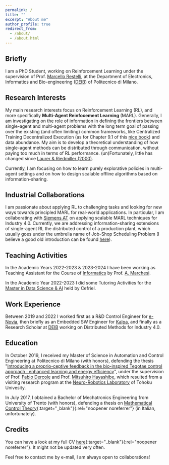 ```yaml
---
permalink: /
title: ""
excerpt: "About me"
author_profile: true
redirect_from: 
  - /about/
  - /about.html
---
```


Briefly
---
I am a PhD Student, working on Reinforcement Learning under the supervision of Prof. [Marcello Restelli](http://home.deib.polimi.it/restelli/MyWebSite/index.shtml), at the Department of Electronics, Informatics and Bio-engineering
([DEIB](https://www.deib.polimi.it/)) of Politecnico di Milano.


Research Interests
---
My main research interests focus on Reinforcement Learning (RL), and more specifically <b>Multi-Agent Reinfocement Learning</b> (MARL). Generally, I am investigating on the role of information in defining the frontiers between single-agent and multi-agent problems with the long term goal of passing over the existing (and often limiting) common frameworks, like Centralized Training Decentralized Execution (as for Chapter 9.1 of this [nice book](https://www.marl-book.com/download/marl-book.pdf)) and data abundance. My aim is to develop a theoretical understanding of how single-agent methods can be distributed through communication, without paying too much in terms of RL performance. (un)Fortunately, little has changed since [Laurer & Riedmiller (2000)](https://dl.acm.org/doi/10.5555/645529.658113). 

Currently, I am focusing on how to learn purely explorative policies in multi-agent settings and on how to design scalable offline algorithms based on information-sharing.

Industrial Collaborations
---
I am passionate about applying RL to challenging tasks and looking for new ways towards principled MARL for real-world applications. In particular, I am collaborating with [Siemens AT](https://new.siemens.com/at/de.html) on applying scalable MARL techniques for Industry 4.0. Currently, we are addressing information-sharing extensions of single-agent RL the distributed control of a production plant, which usually goes under the umbrella name of Job-Shop Scheduling Problem (I believe a good old introduction can be found [here](https://d-nb.info/996018298/34)).

Teaching Activities
---
In the Academic Years 2022-2023 & 2023-2024 I have been working as Teaching Assistant for the Course of [Informatics](https://www4.ceda.polimi.it/manifesti/manifesti/controller/ManifestoPublic.do?EVN_DETTAGLIO_RIGA_MANIFESTO=EVENTO&c_insegn=081369&aa=2022&k_cf=225&k_corso_la=352&ac_ins=0&k_indir=ENN&lang=EN&tipoCorso=ALL_TIPO_CORSO&semestre=1&idItemOfferta=159766&idRiga=283265&codDescr=081369) by Prof. [A. Marchesi](https://albymarke.github.io/). 

In the Academic Year 2022-2023 I did some Tutoring Activities for the [Master in Data Science & AI](https://masterdatascienceai.cefriel.it/) held by Cefriel.

Work Experience
---
Between 2019 and 2022 I worked first as a R&D Control Engineer for [e-Novia](https://e-novia.it/), then briefly as an Embedded SW Engineer for [Kalpa](https://www.kalpa.it/), and finally as a Research Scholar at [DEIB](https://www.deib.polimi.it/) working on Distributed Methods for Industry 4.0.

Education
---

In October 2019, I received my Master of Science in Automation and Control Engineering at Politecnico di Milano (with honors), defending the thesis "[Introducing a proprio-ceptive feedback in the bio-inspired Tegotae control approach : enhanced learning and energy efficiency](https://www.politesi.polimi.it/handle/10589/149946)", under the supervision of Prof. [Fabio Dercole](https://dercole.faculty.polimi.it/index.html) and Prof. [Mitsuhiro Hayashibe](https://scholar.google.com/citations?user=2VmKkUkAAAAJ&hl=en), which resulted from a visiting research program at the [Neuro-Robotics Laboratory](http://neuro.mech.tohoku.ac.jp/) of Tohoku Univesity.

In July 2017, I obtained a Bachelor of Mechatronics Engineering from University of Trento (with honors), defending a thesis on [Mathematical Control Theory](/files/tesi-triennale.pdf){:target="_blank"}{:rel="noopener noreferrer"} (in Italian, unfortunately).


Credits
---
You can have a look at my full CV [here](/files/CV.pdf){:target="_blank"}{:rel="noopener noreferrer"}. It might not be updated very often.

Feel free to contact me by e-mail, I am always open to collaborations!